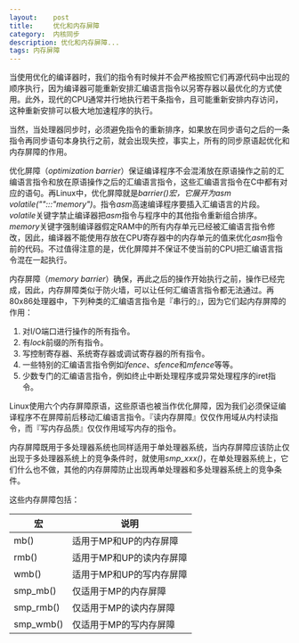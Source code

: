 ```yaml
---
layout:    post
title:     优化和内存屏障
category:  内核同步
description: 优化和内存屏障...
tags: 内存屏障
---
```

当使用优化的编译器时，我们的指令有时候并不会严格按照它们再源代码中出现的顺序执行，因为编译器可能重新安排汇编语言指令以另寄存器以最优化的方式使用。此外，现代的CPU通常并行地执行若干条指令，且可能重新安排内存访问，这种重新安排可以极大地加速程序的执行。

当然，当处理器同步时，必须避免指令的重新排序，如果放在同步语句之后的一条指令再同步语句本身执行之前，就会出现失控，事实上，所有的同步原语起优化和内存屏障的作用。

优化屏障（*optimization barrier*）保证编译程序不会混淆放在原语操作之前的汇编语言指令和放在原语操作之后的汇编语言指令，这些汇编语言指令在C中都有对应的语句。再Linux中，优化屏障就是*barrier()*宏，它展开为*asm volatile("":::"memory")*。指令*asm*高速编译程序要插入汇编语言的片段。*volatile*关键字禁止编译器把*asm*指令与程序中的其他指令重新组合排序。*memory*关键字强制编译器假定RAM中的所有内存单元已经被汇编语言指令修改，因此，编译器不能使用存放在CPU寄存器中的内存单元的值来优化*asm*指令前的代码。不过值得注意的是，优化屏障并不保证不使当前的CPU把汇编语言指令混在一起执行。

内存屏障（*memory barrier*）确保，再此之后的操作开始执行之前，操作已经完成，因此，内存屏障类似于防火墙，可以让任何汇编语言指令都无法通过。再80x86处理器中，下列种类的汇编语言指令是『串行的』，因为它们起内存屏障的作用：

1. 对I/O端口进行操作的所有指令。
2. 有*lock*前缀的所有指令。
3. 写控制寄存器、系统寄存器或调试寄存器的所有指令。
4. 一些特别的汇编语言指令例如*lfence*、*sfence*和*mfence*等等。
5. 少数专门的汇编语言指令，例如终止中断处理程序或异常处理程序的iret指令。

Linux使用六个内存屏障原语，这些原语也被当作优化屏障，因为我们必须保证编译程序不在屏障前后移动汇编语言指令。『读内存屏障』仅仅作用域从内村读指令，而『写内存品质』仅仅作用域写内存的指令。

内存屏障既用于多处理器系统也同样适用于单处理器系统，当内存屏障应该防止仅出现于多处理器系统上的竞争条件时，就使用*smp_xxx()*，在单处理器系统上，它们什么也不做，其他的内存屏障防止出现再单处理器和多处理器系统上的竞争条件。

这些内存屏障包括：

宏                    | 说明
------------          | -------------
mb()                  | 适用于MP和UP的内存屏障
rmb()                 | 适用于MP和UP的读内存屏障
wmb()                 | 适用于MP和UP的写内存屏障
smp_mb()              | 仅适用于MP的内存屏障
smp_rmb()             | 仅适用于MP的读内存屏障
smp_wmb()             | 仅适用于MP的写内存屏障

